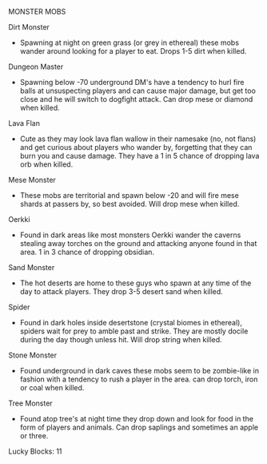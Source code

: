 
MONSTER MOBS

Dirt Monster

- Spawning at night on green grass (or grey in ethereal) these mobs wander around looking for a player to eat. Drops 1-5 dirt when killed.

Dungeon Master

- Spawning below -70 underground DM's have a tendency to hurl fire balls at unsuspecting players and can cause major damage, but get too close and he will switch to dogfight attack. Can drop mese or diamond when killed.

Lava Flan

- Cute as they may look lava flan wallow in their namesake (no, not flans) and get curious about players who wander by, forgetting that they can burn you and cause damage. They have a 1 in 5 chance of dropping lava orb when killed.

Mese Monster

- These mobs are territorial and spawn below -20 and will fire mese shards at passers by, so best avoided. Will drop mese when killed.

Oerkki

- Found in dark areas like most monsters Oerkki wander the caverns stealing away torches on the ground and attacking anyone found in that area. 1 in 3 chance of dropping obsidian.

Sand Monster

- The hot deserts are home to these guys who spawn at any time of the day to attack players. They drop 3-5 desert sand when killed.

Spider

- Found in dark holes inside desertstone (crystal biomes in ethereal), spiders wait for prey to amble past and strike. They are mostly docile during the day though unless hit. Will drop string when killed.

Stone Monster

- Found underground in dark caves these mobs seem to be zombie-like in fashion with a tendency to rush a player in the area. can drop torch, iron or coal when killed.

Tree Monster

- Found atop tree's at night time they drop down and look for food in the form of players and animals. Can drop saplings and sometimes an apple or three.

Lucky Blocks: 11
